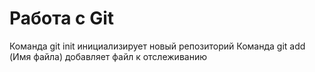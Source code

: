 # Работа с Git
Команда git init инициализирует новый репозиторий
Команда git add (Имя файла) добавляет файл к отслеживанию